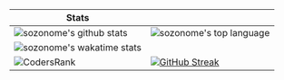 | Stats | |
|---|---|
| ![sozonome's github stats](https://github-readme-stats.vercel.app/api?username=sozonome&show_icons=true&theme=dracula) | ![sozonome's top language](https://github-readme-stats.vercel.app/api/top-langs/?username=sozonome&theme=dracula&layout=compact) |
| ![sozonome's wakatime stats](https://github-readme-stats.vercel.app/api/wakatime?username=sozonome&layout=compact&theme=dracula&langs_count=6) |  |
| ![CodersRank](https://cr-ss-service.azurewebsites.net/api/ScreenShot?widget=summary&username=sozonome) | [![GitHub Streak](http://github-readme-streak-stats.herokuapp.com?user=sozonome&theme=dracula)](https://git.io/streak-stats) |

